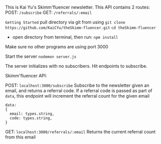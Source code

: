 This is Kai Yu's Skimm'fluencer newsletter. This API contains 2 routes:
POST: `/subscribe`
GET: `/referrals/:email` 

`Getting Started`
pull directory via git from using 
```git clone https://github.com/KaiCYu/theSkimm-fluencer.git```
```cd theSkimm-fluencer```

- open directory from terminal, then run:
```npm install```

Make sure no other programs are using port 3000

Start the server
```nodemon server.js```

The server initializes with no subscribers. Hit endpoints to subscribe.


Skimm'fluencer API:


POST: `localhost:3000/subscribe`
Subscribe to the newsletter given an email, and returns a referral code.
If a referral code is passed as part of `data`, this endpoint will increment the referral count for the given email

```
data:
{
  email: types.string,
  code: types.string,
}
```


GET: `localhost:3000/referrals/:email` 
Returns the current referral count from this email